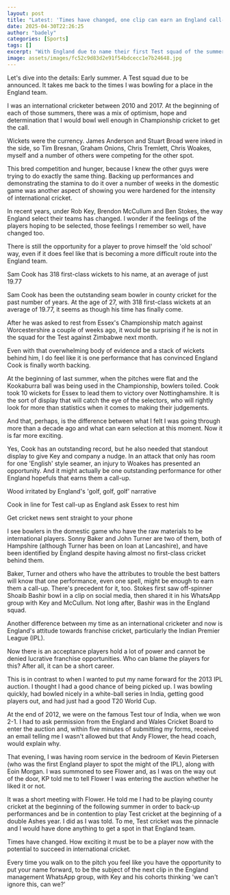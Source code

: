 ```yaml
---
layout: post
title: "Latest: 'Times have changed, one clip can earn an England call-up'"
date: 2025-04-30T22:26:25
author: "badely"
categories: [Sports]
tags: []
excerpt: "With England due to name their first Test squad of the summer, former fast bowler Steven Finn compares today's selection process to the 'old school' m"
image: assets/images/fc52c9d83d2e91f54bdcecc1e7b24648.jpg
---
```


Let's dive into the details: Early summer. A Test squad due to be announced. It takes me back to the times I was bowling for a place in the England team.

I was an international cricketer between 2010 and 2017. At the beginning of each of those summers, there was a mix of optimism, hope and determination that I would bowl well enough in Championship cricket to get the call.

Wickets were the currency. James Anderson and Stuart Broad were inked in the side, so Tim Bresnan, Graham Onions, Chris Tremlett, Chris Woakes, myself and a number of others were competing for the other spot.

This bred competition and hunger, because I knew the other guys were trying to do exactly the same thing. Backing up performances and demonstrating the stamina to do it over a number of weeks in the domestic game was another aspect of showing you were hardened for the intensity of international cricket.

In recent years, under Rob Key, Brendon McCullum and Ben Stokes, the way England select their teams has changed. I wonder if the feelings of the players hoping to be selected, those feelings I remember so well, have changed too.

There is still the opportunity for a player to prove himself the 'old school' way, even if it does feel like that is becoming a more difficult route into the England team.

Sam Cook has 318 first-class wickets to his name, at an average of just 19.77

Sam Cook has been the outstanding seam bowler in county cricket for the past number of years. At the age of 27, with 318 first-class wickets at an average of 19.77, it seems as though his time has finally come.

After he was asked to rest from Essex's Championship match against Worcestershire a couple of weeks ago, it would be surprising if he is not in the squad for the Test against Zimbabwe next month.

Even with that overwhelming body of evidence and a stack of wickets behind him, I do feel like it is one performance that has convinced England Cook is finally worth backing.

At the beginning of last summer, when the pitches were flat and the Kookaburra ball was being used in the Championship, bowlers toiled. Cook took 10 wickets for Essex to lead them to victory over Nottinghamshire. It is the sort of display that will catch the eye of the selectors, who will rightly look for more than statistics when it comes to making their judgements.

And that, perhaps, is the difference between what I felt I was going through more than a decade ago and what can earn selection at this moment. Now it is far more exciting.

Yes, Cook has an outstanding record, but he also needed that standout display to give Key and company a nudge. In an attack that only has room for one 'English' style seamer, an injury to Woakes has presented an opportunity. And it might actually be one outstanding performance for other England hopefuls that earns them a call-up.

Wood irritated by England's 'golf, golf, golf' narrative

Cook in line for Test call-up as England ask Essex to rest him

Get cricket news sent straight to your phone

I see bowlers in the domestic game who have the raw materials to be international players. Sonny Baker and John Turner are two of them, both of Hampshire (although Turner has been on loan at Lancashire), and have been identified by England despite having almost no first-class cricket behind them.

Baker, Turner and others who have the attributes to trouble the best batters will know that one performance, even one spell, might be enough to earn them a call-up. There's precedent for it, too. Stokes first saw off-spinner Shoaib Bashir bowl in a clip on social media, then shared it in his WhatsApp group with Key and McCullum. Not long after, Bashir was in the England squad.

Another difference between my time as an international cricketer and now is England's attitude towards franchise cricket, particularly the Indian Premier League (IPL).

Now there is an acceptance players hold a lot of power and cannot be denied lucrative franchise opportunities. Who can blame the players for this? After all, it can be a short career. 

This is in contrast to when I wanted to put my name forward for the 2013 IPL auction. I thought I had a good chance of being picked up. I was bowling quickly, had bowled nicely in a white-ball series in India, getting good players out, and had just had a good T20 World Cup.

At the end of 2012, we were on the famous Test tour of India, when we won 2-1. I had to ask permission from the England and Wales Cricket Board to enter the auction and, within five minutes of submitting my forms, received an email telling me I wasn't allowed but that Andy Flower, the head coach, would explain why.

That evening, I was having room service in the bedroom of Kevin Pietersen (who was the first England player to spot the might of the IPL), along with Eoin Morgan. I was summoned to see Flower and, as I was on the way out of the door, KP told me to tell Flower I was entering the auction whether he liked it or not.

It was a short meeting with Flower. He told me I had to be playing county cricket at the beginning of the following summer in order to back-up performances and be in contention to play Test cricket at the beginning of a double Ashes year. I did as I was told. To me, Test cricket was the pinnacle and I would have done anything to get a spot in that England team.

Times have changed. How exciting it must be to be a player now with the potential to succeed in international cricket.

Every time you walk on to the pitch you feel like you have the opportunity to put your name forward, to be the subject of the next clip in the England management WhatsApp group, with Key and his cohorts thinking 'we can't ignore this, can we?'

